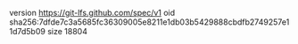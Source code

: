 version https://git-lfs.github.com/spec/v1
oid sha256:7dfde7c3a5685fc36309005e8211e1db03b5429888cbdfb2749257e11d7d5b09
size 18804
